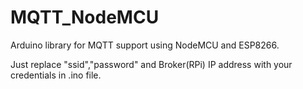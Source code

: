 # MQTT_NodeMCU

Arduino library for MQTT support using NodeMCU and ESP8266.

Just replace "ssid","password" and Broker(RPi) IP address with your credentials in .ino file.
